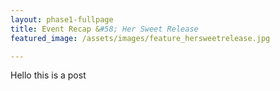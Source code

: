 ```yaml
---
layout: phase1-fullpage
title: Event Recap &#58; Her Sweet Release
featured_image: /assets/images/feature_hersweetrelease.jpg

---
```

Hello this is a post
